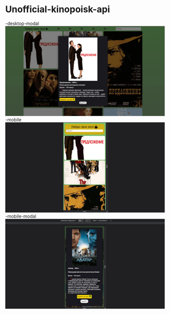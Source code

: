 # Unofficial-kinopoisk-api
-desktop-modal
![desktop-modal](https://github.com/Gamaunov/Unofficial-kinopoisk-api/blob/main/img/desktop-modal.png)
-mobile
![mobile](https://github.com/Gamaunov/Unofficial-kinopoisk-api/blob/main/img/mobile.png)
-mobile-modal
![mobile-modal](https://github.com/Gamaunov/Unofficial-kinopoisk-api/blob/main/img/mobile-modal.png)
